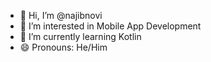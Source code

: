 - 👋 Hi, I’m @najibnovi
- 👀 I’m interested in Mobile App Development
- 🌱 I’m currently learning Kotlin
- 😄 Pronouns:  He/Him

